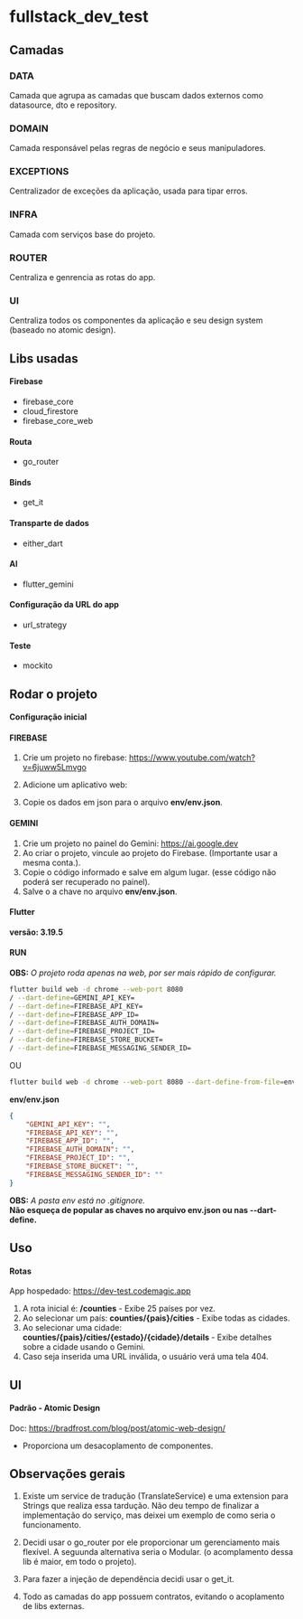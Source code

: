 # fullstack_dev_test

## Camadas
### DATA
Camada que agrupa as camadas que buscam dados externos como datasource, dto e repository.

### DOMAIN
Camada responsável pelas regras de negócio e seus manipuladores.

### EXCEPTIONS
Centralizador de exceções da aplicação, usada para tipar erros.

### INFRA
Camada com serviços base do projeto.

### ROUTER
Centraliza e genrencia as rotas do app.

### UI
Centraliza todos os componentes da aplicação e seu design system (baseado no atomic design).

## Libs usadas
#### Firebase
- firebase_core
- cloud_firestore
- firebase_core_web

#### Routa
- go_router

#### Binds
- get_it

#### Transparte de dados
- either_dart

#### AI
- flutter_gemini

#### Configuração da URL do app
- url_strategy

#### Teste
- mockito

## Rodar o projeto
#### Configuração inicial
#### FIREBASE
1. Crie um projeto no firebase: https://www.youtube.com/watch?v=6juww5Lmvgo
2. Adicione um aplicativo web:

3. Copie os dados em json para o arquivo **env/env.json**.

#### GEMINI
1. Crie um projeto no painel do Gemini: https://ai.google.dev
2. Ao criar o projeto, vincule ao projeto do Firebase. (Importante usar a mesma conta.).
3. Copie o código informado e salve em algum lugar. (esse código não poderá ser recuperado no painel).
4. Salve o a chave no arquivo **env/env.json**.


#### Flutter
**versão: 3.19.5**

#### RUN
**OBS:** *O projeto roda apenas na web, por ser mais rápido de configurar.*

```bash
flutter build web -d chrome --web-port 8080
/ --dart-define=GEMINI_API_KEY=
/ --dart-define=FIREBASE_API_KEY=
/ --dart-define=FIREBASE_APP_ID=
/ --dart-define=FIREBASE_AUTH_DOMAIN=
/ --dart-define=FIREBASE_PROJECT_ID=
/ --dart-define=FIREBASE_STORE_BUCKET=
/ --dart-define=FIREBASE_MESSAGING_SENDER_ID=
```

OU

```bash
flutter build web -d chrome --web-port 8080 --dart-define-from-file=env/env.json
```
**env/env.json**
```json
{
    "GEMINI_API_KEY": "",
    "FIREBASE_API_KEY": "",
    "FIREBASE_APP_ID": "",
    "FIREBASE_AUTH_DOMAIN": "",
    "FIREBASE_PROJECT_ID": "",
    "FIREBASE_STORE_BUCKET": "",
    "FIREBASE_MESSAGING_SENDER_ID": ""
}
```

**OBS:** *A pasta env está no .gitignore.*
<br>
**Não esqueça de popular as chaves no arquivo env.json ou nas --dart-define.**

## Uso
#### Rotas
App hospedado: https://dev-test.codemagic.app

1. A rota inicial é: **/counties** - Exibe 25 países por vez.
2. Ao selecionar um país: **counties/{pais}/cities** - Exibe todas as cidades.
3. Ao selecionar uma cidade: **counties/{pais}/cities/{estado}/{cidade}/details** - Exibe detalhes sobre a cidade usando o Gemini.
3. Caso seja inserida uma URL inválida, o usuário verá uma tela 404.

## UI
#### Padrão - Atomic Design
Doc: https://bradfrost.com/blog/post/atomic-web-design/
- Proporciona um desacoplamento de componentes.

## Observações gerais
1. Existe um service de tradução (TranslateService) e uma extension para Strings que realiza essa tardução. Não deu tempo de finalizar a implementação do serviço, mas deixei um exemplo de como seria o funcionamento.

2. Decidi usar o go_router por ele proporcionar um gerenciamento mais flexível. A seguunda alternativa seria o Modular. (o acomplamento dessa lib é maior, em todo o projeto).

3. Para fazer a injeção de dependência decidi usar o get_it.

4. Todo as camadas do app possuem contratos, evitando o acoplamento de libs externas.
